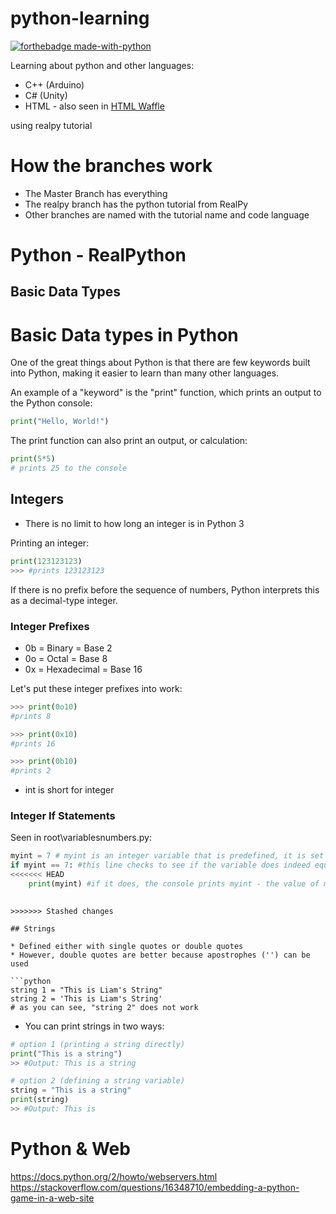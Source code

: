 # python-learning
[![forthebadge made-with-python](http://ForTheBadge.com/images/badges/made-with-python.svg)](https://www.python.org/)

Learning about python and other languages:

* C++ (Arduino)
* C# (Unity)
* HTML - also seen in [HTML Waffle](http://github.com/acord-robotics/html-waffle)


using realpy tutorial

# How the branches work
* The Master Branch has everything
* The realpy branch has the python tutorial from RealPy
* Other branches are named with the tutorial name and code language



# Python - RealPython

## Basic Data Types

# Basic Data types in Python

One of the great things about Python is that there are few keywords built into Python, making it easier to learn than many other languages. 

An example of a "keyword"  is the "print" function, which prints an output to the Python console:

```python
print("Hello, World!")
```

The print function can also print an output, or calculation:

```python
print(5*5)
# prints 25 to the console
```

## Integers

- There is no limit to how long an integer is in Python 3

Printing an integer: 

```python
print(123123123)
>>> #prints 123123123
```

If there is no prefix before the sequence of numbers, Python interprets this as a decimal-type integer.

### Integer Prefixes

- 0b = Binary = Base 2
- 0o = Octal = Base 8
- 0x = Hexadecimal = Base 16

Let's put these integer prefixes into work:

```python
>>> print(0o10)
#prints 8

>>> print(0x10)
#prints 16

>>> print(0b10)
#prints 2
```



- int is short for integer



### Integer If Statements

Seen in root\variablesnumbers.py:

```python
myint = 7 # myint is an integer variable that is predefined, it is set to the value of 7
if myint == 7: #this line checks to see if the variable does indeed equal 7
<<<<<<< HEAD
    print(myint) #if it does, the console prints myint - the value of mmyint, if it was print("myint") the console would print "myint" rather than its value
 
```

```
>>>>>>> Stashed changes

## Strings

* Defined either with single quotes or double quotes
* However, double quotes are better because apostrophes ('') can be used

​```python
string 1 = "This is Liam's String"
string 2 = 'This is Liam's String'
# as you can see, "string 2" does not work
```

- You can print strings in two ways:

```python
# option 1 (printing a string directly)
print("This is a string")
>> #Output: This is a string

# option 2 (defining a string variable)
string = "This is a string"
print(string)
>> #Output: This is
```

# Python & Web
https://docs.python.org/2/howto/webservers.html
https://stackoverflow.com/questions/16348710/embedding-a-python-game-in-a-web-site
